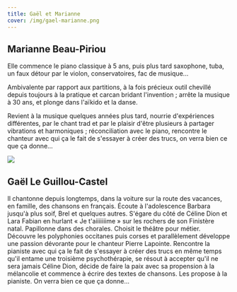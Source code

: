 ```yaml
---
title: Gaël et Marianne
cover: /img/gael-marianne.png
---
```

## Marianne Beau-Piriou

Elle commence le piano classique à 5 ans, puis plus tard saxophone, tuba, un faux
détour par le violon, conservatoires, fac de musique...

Ambivalente par rapport aux partitions, à la fois précieux outil chevillé depuis toujours à la pratique et
carcan bridant l'invention ; arrête la musique à 30 ans, et plonge dans l'aïkido et la danse.

Revient à la musique quelques années plus tard, nourrie d'expériences différentes, par le chant trad et par
le plaisir d'être plusieurs à partager vibrations et harmoniques ; réconciliation avec le piano, rencontre le
chanteur avec qui ça le fait de s'essayer à créer des trucs, on verra bien ce que ça donne...

![](/img/gm-7375-légère-2.jpg)

## Gaël Le Guillou-Castel

Il chantonne depuis longtemps, dans la voiture sur la route des vacances, en famille,
des chansons en français. Écoute à l'adolescence Barbara jusqu'à plus soif, Brel et quelques autres. S'égare
du côté de Céline Dion et Lara Fabian en hurlant « Je t'aiiiiiiime » sur les rochers de son Finistère natal.
Papillonne dans des chorales. Choisit le théâtre pour métier. Découvre les polyphonies occitanes puis
corses et parallèlement développe une passion dévorante pour le chanteur Pierre Lapointe. Rencontre la
pianiste avec qui ça le fait de s'essayer à créer des trucs en même temps qu'il entame une troisième
psychothérapie, se résout à accepter qu'il ne sera jamais Céline Dion, décide de faire la paix avec sa
propension à la mélancolie et commence à écrire des textes de chansons. Les propose à la pianiste. On
verra bien ce que ça donne...
